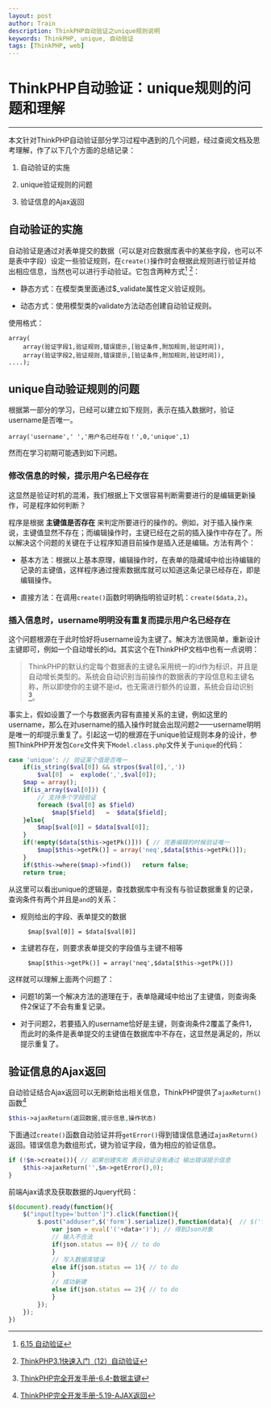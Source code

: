 ```yaml
---
layout: post
author: Train
description: ThinkPHP自动验证之unique规则说明
keywords: ThinkPHP, unique, 自动验证
tags: [ThinkPHP, web]
---
```


# ThinkPHP自动验证：unique规则的问题和理解

---

本文针对ThinkPHP自动验证部分学习过程中遇到的几个问题，经过查阅文档及思考理解，作了以下几个方面的总结记录：

1. 自动验证的实施

2. unique验证规则的问题

3. 验证信息的Ajax返回

## 自动验证的实施

自动验证是通过对表单提交的数据（可以是对应数据库表中的某些字段，也可以不是表中字段）设定一些验证规则，在`create()`操作时会根据此规则进行验证并给出相应信息，当然也可以进行手动验证。它包含两种方式[^1] [^2]：

* 静态方式：在模型类里面通过$_validate属性定义验证规则。

* 动态方式：使用模型类的validate方法动态创建自动验证规则。


使用格式：

    array(
        array(验证字段1,验证规则,错误提示,[验证条件,附加规则,验证时间]),
        array(验证字段2,验证规则,错误提示,[验证条件,附加规则,验证时间]),
    ....);

## unique自动验证规则的问题

根据第一部分的学习，已经可以建立如下规则，表示在插入数据时，验证username是否唯一。


    array('username',' ','用户名已经存在！',0,'unique',1)

然而在学习初期可能遇到如下问题。

### 修改信息的时候，提示用户名已经存在

这显然是验证时机的混淆，我们根据上下文很容易判断需要进行的是编辑更新操作，可是程序如何判断？

程序是根据 **主键值是否存在** 来判定所要进行的操作的。例如，对于插入操作来说，主键值显然不存在；而编辑操作时，主键已经在之前的插入操作中存在了。所以解决这个问题的关键在于让程序知道目前操作是插入还是编辑。方法有两个：

* 基本方法：根据以上基本原理，编辑操作时，在表单的隐藏域中给出待编辑的记录的主键值，这样程序通过搜索数据库就可以知道这条记录已经存在，即是编辑操作。

* 直接方法：在调用`create()`函数时明确指明验证时机：`create($data,2)`。


### 插入信息时，username明明没有重复而提示用户名已经存在


这个问题根源在于此时恰好将username设为主键了。解决方法很简单，重新设计主键即可，例如一个自动增长的id。其实这个在ThinkPHP文档中也有一点说明：

> ThinkPHP的默认约定每个数据表的主键名采用统一的id作为标识，并且是自动增长类型的。系统会自动识别当前操作的数据表的字段信息和主键名称，所以即使你的主键不是id，也无需进行额外的设置，系统会自动识别[^3]。

事实上，假如设置了一个与数据表内容有直接关系的主键，例如这里的username，那么在对username的插入操作时就会出现问题2——username明明是唯一的却提示重复了。引起这一切的根源在于unique验证规则本身的设计，参照ThinkPHP开发包`Core`文件夹下`Model.class.php`文件关于`unique`的代码：

```php
case 'unique': // 验证某个值是否唯一
    if(is_string($val[0]) && strpos($val[0],','))
        $val[0]  =  explode(',',$val[0]);
    $map = array();
    if(is_array($val[0])) {
        // 支持多个字段验证
        foreach ($val[0] as $field)
            $map[$field]   =  $data[$field];
    }else{
        $map[$val[0]] = $data[$val[0]];
    }
    if(!empty($data[$this->getPk()])) { // 完善编辑的时候验证唯一
        $map[$this->getPk()] = array('neq',$data[$this->getPk()]);
    }
    if($this->where($map)->find())   return false;
    return true;
```

从这里可以看出unique的逻辑是，查找数据库中有没有与验证数据重复的记录，查询条件有两个并且是`and`的关系：

* 规则给出的字段、表单提交的数据

        $map[$val[0]] = $data[$val[0]]

* 主键若存在，则要求表单提交的字段值与主键不相等

        $map[$this->getPk()] = array('neq',$data[$this->getPk()])

这样就可以理解上面两个问题了：

* 问题1的第一个解决方法的道理在于，表单隐藏域中给出了主键值，则查询条件2保证了不会有重复记录。

* 对于问题2，若要插入的username恰好是主键，则查询条件2覆盖了条件1，而此时的条件是表单提交的主键值在数据库中不存在，这显然是满足的，所以提示重复了。

## 验证信息的Ajax返回

自动验证结合Ajax返回可以无刷新给出相关信息，ThinkPHP提供了`ajaxReturn()`函数[^4]

```php
$this->ajaxReturn(返回数据,提示信息,操作状态)
```

下面通过`create()`函数自动验证并将`getError()`得到错误信息通过`ajaxReturn()`返回。错误信息为数组形式，键为验证字段，值为相应的验证信息。

```php
if (!$m->create()){ // 如果创建失败 表示验证没有通过 输出错误提示信息
    $this->ajaxReturn('',$m->getError(),0);
}
```

前端Ajax请求及获取数据的Jquery代码：

```javascript
$(document).ready(function(){
    $("input[type='button']").click(function(){
        $.post("adduser",$('form').serialize(),function(data){  // $('form').serialize()提交表单数据
            var json = eval('('+data+')'); // 得到Json对象
            // 输入不合法
            if(json.status == 0){ // to do
            }
            // 写入数据库错误
            else if(json.status == 1){ // to do
            }
            // 成功新建
            else if(json.status == 2){ // to do
            }
        });
    });
})
```


[^1]: [6.15 自动验证](http://doc.thinkphp.cn/manual/auto_validate.html)  
[^2]: [ThinkPHP3.1快速入门（12）自动验证](http://www.thinkphp.cn/info/171.html)
[^3]: [ThinkPHP完全开发手册-6.4-数据主键](http://doc.thinkphp.cn/manual/primary_key.html)
[^4]: [ThinkPHP完全开发手册-5.19-AJAX返回](http://doc.thinkphp.cn/manual/ajax_return.html)